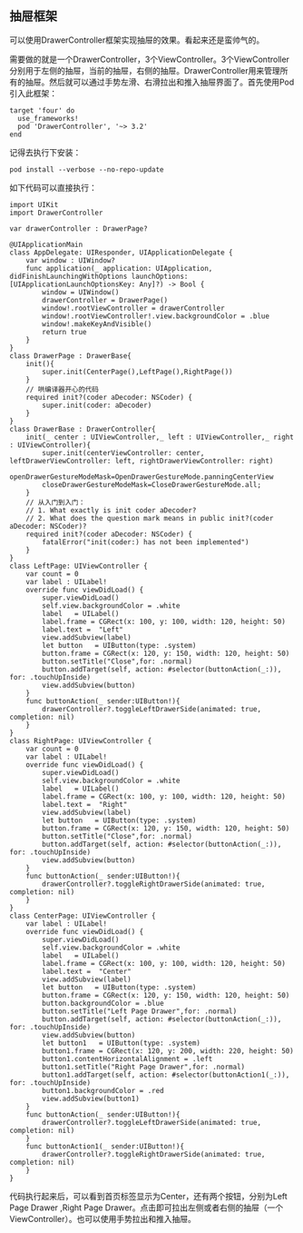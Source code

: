 
## 抽屉框架

可以使用DrawerController框架实现抽屉的效果。看起来还是蛮帅气的。

需要做的就是一个DrawerController，3个ViewController。3个ViewController分别用于左侧的抽屉，当前的抽屉，右侧的抽屉。DrawerController用来管理所有的抽屉。然后就可以通过手势左滑、右滑拉出和推入抽屉界面了。首先使用Pod引入此框架：

    target 'four' do
      use_frameworks!
      pod 'DrawerController', '~> 3.2'
    end

记得去执行下安装：

    pod install --verbose --no-repo-update
    
如下代码可以直接执行：
    
    import UIKit
    import DrawerController

    var drawerController : DrawerPage?

    @UIApplicationMain
    class AppDelegate: UIResponder, UIApplicationDelegate {
        var window : UIWindow?
        func application(_ application: UIApplication, didFinishLaunchingWithOptions launchOptions: [UIApplicationLaunchOptionsKey: Any]?) -> Bool {
            window = UIWindow()
            drawerController = DrawerPage()
            window!.rootViewController = drawerController
            window!.rootViewController!.view.backgroundColor = .blue
            window!.makeKeyAndVisible()
            return true
        }
    }
    class DrawerPage : DrawerBase{
        init(){
            super.init(CenterPage(),LeftPage(),RightPage())
        }
        // 哄编译器开心的代码
        required init?(coder aDecoder: NSCoder) {
            super.init(coder: aDecoder)
        }
    }
    class DrawerBase : DrawerController{
        init(_ center : UIViewController,_ left : UIViewController,_ right : UIViewController){
            super.init(centerViewController: center, leftDrawerViewController: left, rightDrawerViewController: right)
            openDrawerGestureModeMask=OpenDrawerGestureMode.panningCenterView
            closeDrawerGestureModeMask=CloseDrawerGestureMode.all;
        }
        // 从入门到入门： 
        // 1. What exactly is init coder aDecoder?
        // 2. What does the question mark means in public init?(coder aDecoder: NSCoder)?
        required init?(coder aDecoder: NSCoder) {
            fatalError("init(coder:) has not been implemented")
        }
    }
    class LeftPage: UIViewController {
        var count = 0
        var label : UILabel!
        override func viewDidLoad() {
            super.viewDidLoad()
            self.view.backgroundColor = .white
            label   = UILabel()
            label.frame = CGRect(x: 100, y: 100, width: 120, height: 50)
            label.text =  "Left"
            view.addSubview(label)
            let button   = UIButton(type: .system)
            button.frame = CGRect(x: 120, y: 150, width: 120, height: 50)
            button.setTitle("Close",for: .normal)
            button.addTarget(self, action: #selector(buttonAction(_:)), for: .touchUpInside)
            view.addSubview(button)
        }
        func buttonAction(_ sender:UIButton!){
            drawerController?.toggleLeftDrawerSide(animated: true, completion: nil)
        }
    }
    class RightPage: UIViewController {
        var count = 0
        var label : UILabel!
        override func viewDidLoad() {
            super.viewDidLoad()
            self.view.backgroundColor = .white
            label   = UILabel()
            label.frame = CGRect(x: 100, y: 100, width: 120, height: 50)
            label.text =  "Right"
            view.addSubview(label)
            let button   = UIButton(type: .system)
            button.frame = CGRect(x: 120, y: 150, width: 120, height: 50)
            button.setTitle("Close",for: .normal)
            button.addTarget(self, action: #selector(buttonAction(_:)), for: .touchUpInside)
            view.addSubview(button)
        }
        func buttonAction(_ sender:UIButton!){
            drawerController?.toggleRightDrawerSide(animated: true, completion: nil)
        }
    }
    class CenterPage: UIViewController {
        var label : UILabel!
        override func viewDidLoad() {
            super.viewDidLoad()
            self.view.backgroundColor = .white
            label   = UILabel()
            label.frame = CGRect(x: 100, y: 100, width: 120, height: 50)
            label.text =  "Center"
            view.addSubview(label)
            let button   = UIButton(type: .system)
            button.frame = CGRect(x: 120, y: 150, width: 120, height: 50)
            button.backgroundColor = .blue
            button.setTitle("Left Page Drawer",for: .normal)
            button.addTarget(self, action: #selector(buttonAction(_:)), for: .touchUpInside)
            view.addSubview(button)
            let button1   = UIButton(type: .system)
            button1.frame = CGRect(x: 120, y: 200, width: 220, height: 50)
            button1.contentHorizontalAlignment = .left
            button1.setTitle("Right Page Drawer",for: .normal)
            button1.addTarget(self, action: #selector(buttonAction1(_:)), for: .touchUpInside)
            button1.backgroundColor = .red
            view.addSubview(button1)
        }
        func buttonAction(_ sender:UIButton!){
            drawerController?.toggleLeftDrawerSide(animated: true, completion: nil)
        }
        func buttonAction1(_ sender:UIButton!){
            drawerController?.toggleRightDrawerSide(animated: true, completion: nil)
        }
    }

代码执行起来后，可以看到首页标签显示为Center，还有两个按钮，分别为Left Page Drawer ,Right Page Drawer。点击即可拉出左侧或者右侧的抽屉（一个ViewController）。也可以使用手势拉出和推入抽屉。




